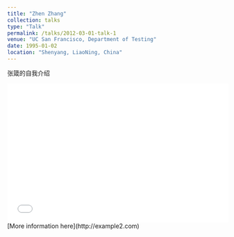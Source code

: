 ```yaml
---
title: "Zhen Zhang"
collection: talks
type: "Talk"
permalink: /talks/2012-03-01-talk-1
venue: "UC San Francisco, Department of Testing"
date: 1995-01-02
location: "Shenyang, LiaoNing, China"
---
```

<!-- This is a description of your talk, which is a markdown files that can be all markdown-ified like any other post. Yay markdown! -->
张箴的自我介绍
<iframe height = 320 width = 510 src="//player.bilibili.com/player.html?aid=371421813&bvid=BV19Z4y1u7rK&cid=214675786&p=1" scrolling="no" border="0" frameborder="no" framespacing="0" allowfullscreen="true"> </iframe>
[More information here](http://example2.com)